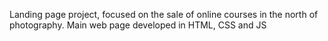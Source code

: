 Landing page project, focused on the sale of online courses in the north of photography.
Main web page developed in HTML, CSS and JS

